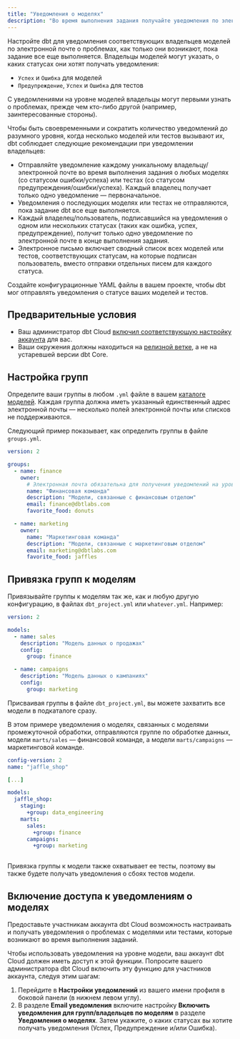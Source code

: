 ```yaml
---
title: "Уведомления о моделях"
description: "Во время выполнения задания получайте уведомления по электронной почте в реальном времени о любых проблемах с вашими моделями и тестами."
---
```


Настройте dbt для уведомления соответствующих владельцев моделей по электронной почте о проблемах, как только они возникают, пока задание все еще выполняется. Владельцы моделей могут указать, о каких статусах они хотят получать уведомления:

- `Успех` и `Ошибка` для моделей
- `Предупреждение`, `Успех` и `Ошибка` для тестов

С уведомлениями на уровне моделей владельцы могут первыми узнать о проблемах, прежде чем кто-либо другой (например, заинтересованные стороны).

Чтобы быть своевременными и сократить количество уведомлений до разумного уровня, когда несколько моделей или тестов вызывают их, dbt соблюдает следующие рекомендации при уведомлении владельцев:

- Отправляйте уведомление каждому уникальному владельцу/электронной почте во время выполнения задания о любых моделях (со статусом ошибки/успеха) или тестах (со статусом предупреждения/ошибки/успеха). Каждый владелец получает только одно уведомление — первоначальное.
- Уведомления о последующих моделях или тестах не отправляются, пока задание dbt все еще выполняется.
- Каждый владелец/пользователь, подписавшийся на уведомления о одном или нескольких статусах (таких как ошибка, успех, предупреждение), получит только _одно_ уведомление по электронной почте в конце выполнения задания.
- Электронное письмо включает сводный список всех моделей или тестов, соответствующих статусам, на которые подписан пользователь, вместо отправки отдельных писем для каждого статуса.

Создайте конфигурационные YAML файлы в вашем проекте, чтобы dbt мог отправлять уведомления о статусе ваших моделей и тестов.

## Предварительные условия
- Ваш администратор dbt Cloud [включил соответствующую настройку аккаунта](#enable-access-to-model-notifications) для вас.
- Ваши окружения должны находиться на [релизной ветке](/docs/dbt-versions/cloud-release-tracks), а не на устаревшей версии dbt Core.

## Настройка групп

Определите ваши группы в любом `.yml` файле в вашем [каталоге моделей](/reference/project-configs/model-paths). Каждая группа должна иметь указанный единственный адрес электронной почты — несколько полей электронной почты или списков не поддерживаются.

Следующий пример показывает, как определить группы в файле `groups.yml`.

<File name='models/groups.yml'>

```yml
version: 2

groups:
  - name: finance
    owner:
      # Электронная почта обязательна для получения уведомлений на уровне модели, также допускаются дополнительные свойства.
      name: "Финансовая команда"
      description: "Модели, связанные с финансовым отделом"
      email: finance@dbtlabs.com
      favorite_food: donuts

  - name: marketing
    owner:
      name: "Маркетинговая команда"
      description: "Модели, связанные с маркетинговым отделом"
      email: marketing@dbtlabs.com
      favorite_food: jaffles
```

</File>

## Привязка групп к моделям

Привязывайте группы к моделям так же, как и любую другую конфигурацию, в файлах `dbt_project.yml` или `whatever.yml`. Например:

<File name='models/marts.yml'>

```yml
version: 2

models:
  - name: sales
    description: "Модель данных о продажах"
    config:
      group: finance

  - name: campaigns
    description: "Модель данных о кампаниях"
    config:
      group: marketing

```
</File>

Присваивая группы в файле `dbt_project.yml`, вы можете захватить все модели в подкаталоге сразу.

В этом примере уведомления о моделях, связанных с моделями промежуточной обработки, отправляются группе по обработке данных, модели `marts/sales` — финансовой команде, а модели `marts/campaigns` — маркетинговой команде.

<File name='dbt_project.yml'>

```yml
config-version: 2
name: "jaffle_shop"

[...]

models:
  jaffle_shop:
    staging:
      +group: data_engineering
    marts:
      sales:
        +group: finance
      campaigns:
        +group: marketing
    
```

</File>
Привязка группы к модели также охватывает ее тесты, поэтому вы также будете получать уведомления о сбоях тестов модели.

## Включение доступа к уведомлениям о моделях

Предоставьте участникам аккаунта dbt Cloud возможность настраивать и получать уведомления о проблемах с моделями или тестами, которые возникают во время выполнения заданий.

Чтобы использовать уведомления на уровне модели, ваш аккаунт dbt Cloud должен иметь доступ к этой функции. Попросите вашего администратора dbt Cloud включить эту функцию для участников аккаунта, следуя этим шагам:

1. Перейдите в **Настройки уведомлений** из вашего имени профиля в боковой панели (в нижнем левом углу).
1. В разделе **Email уведомления** включите настройку **Включить уведомления для групп/владельцев по моделям** в разделе **Уведомления о моделях**. Затем укажите, о каких статусах вы хотите получать уведомления (Успех, Предупреждение и/или Ошибка).

  <Lightbox src="/img/docs/dbt-cloud/example-enable-model-notifications.png" title="Пример настройки Включить уведомления для групп/владельцев по моделям" />